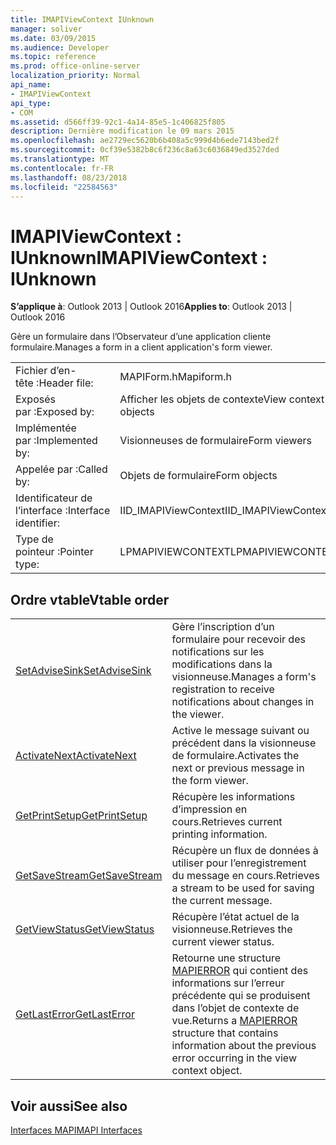 ```yaml
---
title: IMAPIViewContext IUnknown
manager: soliver
ms.date: 03/09/2015
ms.audience: Developer
ms.topic: reference
ms.prod: office-online-server
localization_priority: Normal
api_name:
- IMAPIViewContext
api_type:
- COM
ms.assetid: d566ff39-92c1-4a14-85e5-1c406825f805
description: Dernière modification le 09 mars 2015
ms.openlocfilehash: ae2729ec5620b6b408a5c999d4b6ede7143bed2f
ms.sourcegitcommit: 0cf39e5382b8c6f236c8a63c6036849ed3527ded
ms.translationtype: MT
ms.contentlocale: fr-FR
ms.lasthandoff: 08/23/2018
ms.locfileid: "22584563"
---
```

# <a name="imapiviewcontext--iunknown"></a><span data-ttu-id="8342b-103">IMAPIViewContext : IUnknown</span><span class="sxs-lookup"><span data-stu-id="8342b-103">IMAPIViewContext : IUnknown</span></span>

  
  
<span data-ttu-id="8342b-104">**S’applique à**: Outlook 2013 | Outlook 2016</span><span class="sxs-lookup"><span data-stu-id="8342b-104">**Applies to**: Outlook 2013 | Outlook 2016</span></span> 
  
<span data-ttu-id="8342b-105">Gère un formulaire dans l’Observateur d’une application cliente formulaire.</span><span class="sxs-lookup"><span data-stu-id="8342b-105">Manages a form in a client application's form viewer.</span></span> 
  
|||
|:-----|:-----|
|<span data-ttu-id="8342b-106">Fichier d’en-tête :</span><span class="sxs-lookup"><span data-stu-id="8342b-106">Header file:</span></span>  <br/> |<span data-ttu-id="8342b-107">MAPIForm.h</span><span class="sxs-lookup"><span data-stu-id="8342b-107">Mapiform.h</span></span>  <br/> |
|<span data-ttu-id="8342b-108">Exposés par :</span><span class="sxs-lookup"><span data-stu-id="8342b-108">Exposed by:</span></span>  <br/> |<span data-ttu-id="8342b-109">Afficher les objets de contexte</span><span class="sxs-lookup"><span data-stu-id="8342b-109">View context objects</span></span>  <br/> |
|<span data-ttu-id="8342b-110">Implémentée par :</span><span class="sxs-lookup"><span data-stu-id="8342b-110">Implemented by:</span></span>  <br/> |<span data-ttu-id="8342b-111">Visionneuses de formulaire</span><span class="sxs-lookup"><span data-stu-id="8342b-111">Form viewers</span></span>  <br/> |
|<span data-ttu-id="8342b-112">Appelée par :</span><span class="sxs-lookup"><span data-stu-id="8342b-112">Called by:</span></span>  <br/> |<span data-ttu-id="8342b-113">Objets de formulaire</span><span class="sxs-lookup"><span data-stu-id="8342b-113">Form objects</span></span>  <br/> |
|<span data-ttu-id="8342b-114">Identificateur de l’interface :</span><span class="sxs-lookup"><span data-stu-id="8342b-114">Interface identifier:</span></span>  <br/> |<span data-ttu-id="8342b-115">IID_IMAPIViewContext</span><span class="sxs-lookup"><span data-stu-id="8342b-115">IID_IMAPIViewContext</span></span>  <br/> |
|<span data-ttu-id="8342b-116">Type de pointeur :</span><span class="sxs-lookup"><span data-stu-id="8342b-116">Pointer type:</span></span>  <br/> |<span data-ttu-id="8342b-117">LPMAPIVIEWCONTEXT</span><span class="sxs-lookup"><span data-stu-id="8342b-117">LPMAPIVIEWCONTEXT</span></span>  <br/> |
   
## <a name="vtable-order"></a><span data-ttu-id="8342b-118">Ordre vtable</span><span class="sxs-lookup"><span data-stu-id="8342b-118">Vtable order</span></span>

|||
|:-----|:-----|
|[<span data-ttu-id="8342b-119">SetAdviseSink</span><span class="sxs-lookup"><span data-stu-id="8342b-119">SetAdviseSink</span></span>](imapiviewcontext-setadvisesink.md) <br/> |<span data-ttu-id="8342b-120">Gère l’inscription d’un formulaire pour recevoir des notifications sur les modifications dans la visionneuse.</span><span class="sxs-lookup"><span data-stu-id="8342b-120">Manages a form's registration to receive notifications about changes in the viewer.</span></span>  <br/> |
|[<span data-ttu-id="8342b-121">ActivateNext</span><span class="sxs-lookup"><span data-stu-id="8342b-121">ActivateNext</span></span>](imapiviewcontext-activatenext.md) <br/> |<span data-ttu-id="8342b-122">Active le message suivant ou précédent dans la visionneuse de formulaire.</span><span class="sxs-lookup"><span data-stu-id="8342b-122">Activates the next or previous message in the form viewer.</span></span>  <br/> |
|[<span data-ttu-id="8342b-123">GetPrintSetup</span><span class="sxs-lookup"><span data-stu-id="8342b-123">GetPrintSetup</span></span>](imapiviewcontext-getprintsetup.md) <br/> |<span data-ttu-id="8342b-124">Récupère les informations d’impression en cours.</span><span class="sxs-lookup"><span data-stu-id="8342b-124">Retrieves current printing information.</span></span>  <br/> |
|[<span data-ttu-id="8342b-125">GetSaveStream</span><span class="sxs-lookup"><span data-stu-id="8342b-125">GetSaveStream</span></span>](imapiviewcontext-getsavestream.md) <br/> |<span data-ttu-id="8342b-126">Récupère un flux de données à utiliser pour l’enregistrement du message en cours.</span><span class="sxs-lookup"><span data-stu-id="8342b-126">Retrieves a stream to be used for saving the current message.</span></span>  <br/> |
|[<span data-ttu-id="8342b-127">GetViewStatus</span><span class="sxs-lookup"><span data-stu-id="8342b-127">GetViewStatus</span></span>](imapiviewcontext-getviewstatus.md) <br/> |<span data-ttu-id="8342b-128">Récupère l’état actuel de la visionneuse.</span><span class="sxs-lookup"><span data-stu-id="8342b-128">Retrieves the current viewer status.</span></span>  <br/> |
|[<span data-ttu-id="8342b-129">GetLastError</span><span class="sxs-lookup"><span data-stu-id="8342b-129">GetLastError</span></span>](imapiviewcontext-getlasterror.md) <br/> |<span data-ttu-id="8342b-130">Retourne une structure [MAPIERROR](mapierror.md) qui contient des informations sur l’erreur précédente qui se produisent dans l’objet de contexte de vue.</span><span class="sxs-lookup"><span data-stu-id="8342b-130">Returns a [MAPIERROR](mapierror.md) structure that contains information about the previous error occurring in the view context object.</span></span>  <br/> |
   
## <a name="see-also"></a><span data-ttu-id="8342b-131">Voir aussi</span><span class="sxs-lookup"><span data-stu-id="8342b-131">See also</span></span>



[<span data-ttu-id="8342b-132">Interfaces MAPI</span><span class="sxs-lookup"><span data-stu-id="8342b-132">MAPI Interfaces</span></span>](mapi-interfaces.md)

